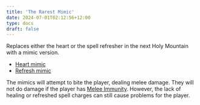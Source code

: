 ```yaml
---
title: 'The Rarest Mimic'
date: 2024-07-01T02:12:56+12:00
type: docs
draft: false
---
```


Replaces either the heart or the spell refresher in the next Holy Mountain with a mimic version.

- [Heart mimic](https://noita.wiki.gg/wiki/Pahan_muisto)
- [Refresh mimic](https://noita.wiki.gg/wiki/Valhe)

The mimics will attempt to bite the player, dealing melee damage. They will not do damage if the player has [Melee Immunity](https://noita.wiki.gg/wiki/Melee_Immunity). However, the lack of healing or refreshed spell charges can still cause problems for the player.
